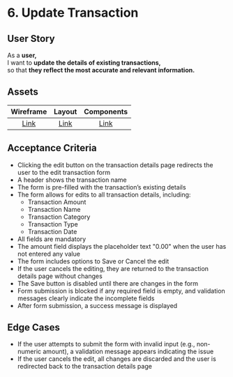 # 6. Update Transaction

## User Story

As a **user,**\
I want to **update the details of existing transactions,**\
so that **they reflect the most accurate and relevant information.**

## Assets

|        Wireframe        |        Layout        |        Components        |
| :---------------------: | :------------------: | :----------------------: |
| [Link](./wireframe.png) | [Link](./layout.png) | [Link](./components.png) |

## Acceptance Criteria

-   Clicking the edit button on the transaction details page redirects the user to the edit transaction form
-   A header shows the transaction name
-   The form is pre-filled with the transaction’s existing details
-   The form allows for edits to all transaction details, including:
    -   Transaction Amount
    -   Transaction Name
    -   Transaction Category
    -   Transaction Type
    -   Transaction Date
-   All fields are mandatory
-   The amount field displays the placeholder text "0.00" when the user has not entered any value
-   The form includes options to Save or Cancel the edit
-   If the user cancels the editing, they are returned to the transaction details page without changes
-   The Save button is disabled until there are changes in the form
-   Form submission is blocked if any required field is empty, and validation messages clearly indicate the incomplete fields
-   After form submission, a success message is displayed

## Edge Cases

-   If the user attempts to submit the form with invalid input (e.g., non-numeric amount), a validation message appears indicating the issue
-   If the user cancels the edit, all changes are discarded and the user is redirected back to the transaction details page
